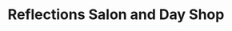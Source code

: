 ---
title: "Reflections Salon and Day Shop"
url: /eaton/reflections-salon-and-day-shop/
shop: beauty
---